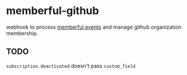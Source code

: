 # memberful-github

webhook to process [memberful events](https://memberful.com/help/integrate/advanced/webhooks/) and
manage github organization membership.

## TODO

`subscription.deactivated` doesn't pass `custom_field`
